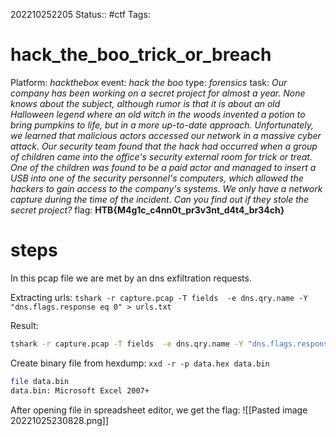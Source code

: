 202210252205
Status:: #ctf
Tags:

# hack_the_boo_trick_or_breach
Platform: *hackthebox*
event: *hack the boo*
type: *forensics*
task: *Our company has been working on a secret project for almost a year. None knows about the subject, although rumor is that it is about an old Halloween legend where an old witch in the woods invented a potion to bring pumpkins to life, but in a more up-to-date approach. Unfortunately, we learned that malicious actors accessed our network in a massive cyber attack. Our security team found that the hack had occurred when a group of children came into the office's security external room for trick or treat. One of the children was found to be a paid actor and managed to insert a USB into one of the security personnel's computers, which allowed the hackers to gain access to the company's systems. We only have a network capture during the time of the incident. Can you find out if they stole the secret project?*
flag: **HTB{M4g1c_c4nn0t_pr3v3nt_d4t4_br34ch}**

# steps
In this pcap file we are met by an dns exfiltration requests.

Extracting urls:
`tshark -r capture.pcap -T fields  -e dns.qry.name -Y "dns.flags.response eq 0" > urls.txt`

Result:
```bash
tshark -r capture.pcap -T fields  -e dns.qry.name -Y "dns.flags.response eq 0" | cut -d  '.' -f1 | tr -d "\n\r" > data.hex
```

Create binary file from hexdump:
`xxd -r -p data.hex data.bin `                                                                           


```bash
file data.bin                                                                                           
data.bin: Microsoft Excel 2007+
```

After opening file in spreadsheet editor, we get the flag:
![[Pasted image 20221025230828.png]]